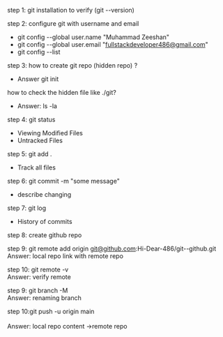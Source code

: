 step 1: git installation to verify (git --version)

step 2: configure git with username and email
* git config --global user.name "Muhammad Zeeshan"
* git config --global user.email "fullstackdeveloper486@gmail.com"
* git config --list

step 3: how to create git repo (hidden repo) ?
* Answer git init

how to check the hidden file like ./git?
* Answer: ls -la

step 4: git status

* Viewing Modified Files
* Untracked Files
  
step 5: git add .
* Track all files

step 6: git commit -m "some message"
* describe changing

step 7: git log
* History of commits

step 8: create github repo

step 9: git remote add origin git@github.com:Hi-Dear-486/git--github.git 
         <br>
  Answer:     local repo link with  remote repo
        
step 10: git remote -v
         <br>
Answer:         verify remote     
         
step 9: git branch -M <newbranchname> 
        <br>
Answer:     renaming branch
     
step 10:git push -u origin main  
       <br>
Answer:         local repo content ->remote repo

